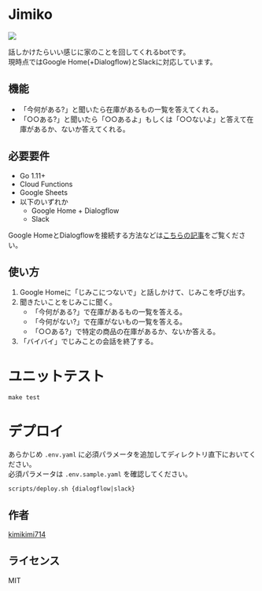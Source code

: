 Jimiko
======

![](https://github.com/kimikimi714/jimiko/workflows/go-ci/badge.svg)

話しかけたらいい感じに家のことを回してくれるbotです。  
現時点ではGoogle Home(+Dialogflow)とSlackに対応しています。

## 機能

- 「今何がある?」と聞いたら在庫があるもの一覧を答えてくれる。
- 「○○ある?」と聞いたら「○○あるよ」もしくは「○○ないよ」と答えて在庫があるか、ないか答えてくれる。

## 必要要件

- Go 1.11+
- Cloud Functions
- Google Sheets
- 以下のいずれか
    - Google Home + Dialogflow
    - Slack

Google HomeとDialogflowを接続する方法などは[こちらの記事](https://kimikimi714.hatenablog.com/entry/2019/12/07/183000)をご覧ください。

## 使い方

1. Google Homeに「じみこにつないで」と話しかけて、じみこを呼び出す。
2. 聞きたいことをじみこに聞く。
    - 「今何がある?」で在庫があるもの一覧を答える。
    - 「今何がない?」で在庫がないもの一覧を答える。
    - 「○○ある?」で特定の商品の在庫があるか、ないか答える。
3. 「バイバイ」でじみことの会話を終了する。

# ユニットテスト

```
make test
```

# デプロイ

あらかじめ `.env.yaml` に必須パラメータを追加してディレクトリ直下においてください。  
必須パラメータは `.env.sample.yaml` を確認してください。

```
scripts/deploy.sh {dialogflow|slack}
```

## 作者

[kimikimi714](https://kimikimi714.hatenablog.com/)

## ライセンス

MIT